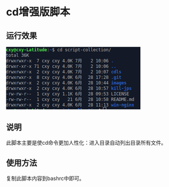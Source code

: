 # cd增强版脚本

## 运行效果
![cdls.png](https://github.com/T-Club/script-collection/raw/master/images/cdls.png)

## 说明
此脚本主要是使cd命令更加人性化：进入目录自动列出目录所有文件。

## 使用方法
复制此脚本内容到bashrc中即可。